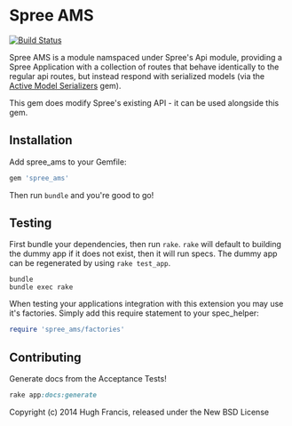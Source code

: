 Spree AMS
========

[![Build Status](https://travis-ci.org/hhff/spree_ams.svg)](https://travis-ci.org/hhff/spree_ams)

Spree AMS is a module namspaced under Spree's Api module, providing a Spree Application with a collection of routes that behave identically to the regular api routes, but instead respond with serialized models (via the [Active Model Serializers](https://github.com/rails-api/active_model_serializers) gem).

This gem does modify Spree's existing API - it can be used alongside this gem.


Installation
------------

Add spree_ams to your Gemfile:

```ruby
gem 'spree_ams'
```

Then run ```bundle``` and you're good to go!


Testing
-------

First bundle your dependencies, then run `rake`. `rake` will default to building the dummy app if it does not exist, then it will run specs. The dummy app can be regenerated by using `rake test_app`.

```shell
bundle
bundle exec rake
```

When testing your applications integration with this extension you may use it's factories.
Simply add this require statement to your spec_helper:

```ruby
require 'spree_ams/factories'
```

Contributing
------------

Generate docs from the Acceptance Tests!

```ruby
rake app:docs:generate
```

Copyright (c) 2014 Hugh Francis, released under the New BSD License
